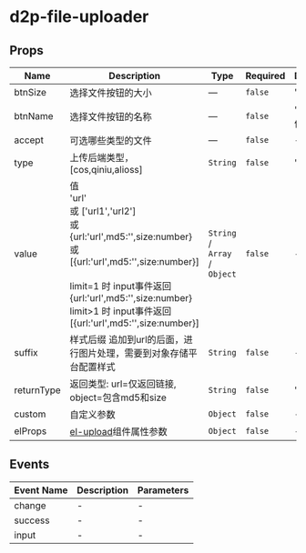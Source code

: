 # d2p-file-uploader

## Props

<!-- @vuese:d2p-file-uploader:props:start -->
|Name|Description|Type|Required|Default|
|---|---|---|---|---|
|btnSize|选择文件按钮的大小|—|`false`|'small'|
|btnName|选择文件按钮的名称|—|`false`|'选择文件'|
|accept|可选哪些类型的文件|—|`false`|-|
|type|上传后端类型，[cos,qiniu,alioss]|`String`|`false`|'cos'|
|value|值 <br/>'url'<br/>或 ['url1','url2']<br/>或 {url:'url',md5:'',size:number}<br/>或 [{url:'url',md5:'',size:number}]<br/><br/>limit=1 时 input事件返回 {url:'url',md5:'',size:number}<br/>limit>1 时 input事件返回 [{url:'url',md5:'',size:number}]<br/>|`String` / `Array` / `Object`|`false`|-|
|suffix|样式后缀 追加到url的后面，进行图片处理，需要到对象存储平台配置样式|`String`|`false`|-|
|returnType|返回类型: url=仅返回链接, object=包含md5和size|`String`|`false`|'url'|
|custom|自定义参数|`Object`|`false`|-|
|elProps|[el-upload](https://element.eleme.cn/#/zh-CN/component/upload)组件属性参数|`Object`|`false`|-|

<!-- @vuese:d2p-file-uploader:props:end -->


## Events

<!-- @vuese:d2p-file-uploader:events:start -->
|Event Name|Description|Parameters|
|---|---|---|
|change|-|-|
|success|-|-|
|input|-|-|

<!-- @vuese:d2p-file-uploader:events:end -->


